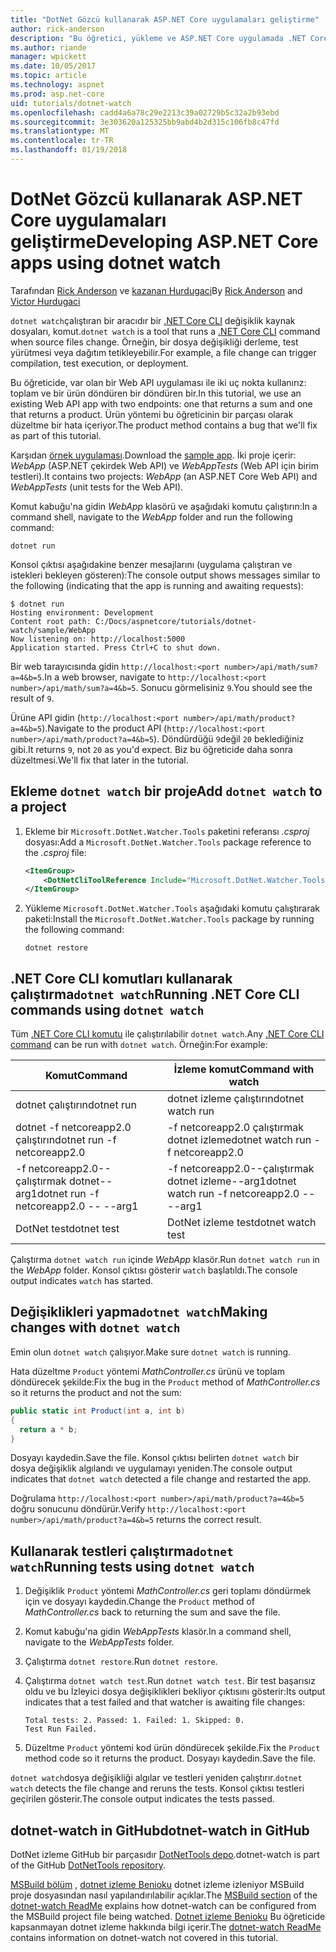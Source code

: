 ```yaml
---
title: "DotNet Gözcü kullanarak ASP.NET Core uygulamaları geliştirme"
author: rick-anderson
description: "Bu öğretici, yükleme ve ASP.NET Core uygulamada .NET Core CLI dosya İzleyici (dotnet izleme) aracı kullanma gösterilmektedir."
ms.author: riande
manager: wpickett
ms.date: 10/05/2017
ms.topic: article
ms.technology: aspnet
ms.prod: asp.net-core
uid: tutorials/dotnet-watch
ms.openlocfilehash: cadd4a6a78c29e2213c39a02729b5c32a2b93ebd
ms.sourcegitcommit: 3e303620a125325bb9abd4b2d315c106fb8c47fd
ms.translationtype: MT
ms.contentlocale: tr-TR
ms.lasthandoff: 01/19/2018
---
```

# <a name="developing-aspnet-core-apps-using-dotnet-watch"></a><span data-ttu-id="4277e-103">DotNet Gözcü kullanarak ASP.NET Core uygulamaları geliştirme</span><span class="sxs-lookup"><span data-stu-id="4277e-103">Developing ASP.NET Core apps using dotnet watch</span></span>

<span data-ttu-id="4277e-104">Tarafından [Rick Anderson](https://twitter.com/RickAndMSFT) ve [kazanan Hurdugaci](https://twitter.com/victorhurdugaci)</span><span class="sxs-lookup"><span data-stu-id="4277e-104">By [Rick Anderson](https://twitter.com/RickAndMSFT) and [Victor Hurdugaci](https://twitter.com/victorhurdugaci)</span></span>

<span data-ttu-id="4277e-105">`dotnet watch`çalıştıran bir aracıdır bir [.NET Core CLI](/dotnet/core/tools) değişiklik kaynak dosyaları, komut.</span><span class="sxs-lookup"><span data-stu-id="4277e-105">`dotnet watch` is a tool that runs a [.NET Core CLI](/dotnet/core/tools) command when source files change.</span></span> <span data-ttu-id="4277e-106">Örneğin, bir dosya değişikliği derleme, test yürütmesi veya dağıtım tetikleyebilir.</span><span class="sxs-lookup"><span data-stu-id="4277e-106">For example, a file change can trigger compilation, test execution, or deployment.</span></span>

<span data-ttu-id="4277e-107">Bu öğreticide, var olan bir Web API uygulaması ile iki uç nokta kullanırız: toplam ve bir ürün döndüren bir döndüren bir.</span><span class="sxs-lookup"><span data-stu-id="4277e-107">In this tutorial, we use an existing Web API app with two endpoints: one that returns a sum and one that returns a product.</span></span> <span data-ttu-id="4277e-108">Ürün yöntemi bu öğreticinin bir parçası olarak düzeltme bir hata içeriyor.</span><span class="sxs-lookup"><span data-stu-id="4277e-108">The product method contains a bug that we'll fix as part of this tutorial.</span></span>

<span data-ttu-id="4277e-109">Karşıdan [örnek uygulaması](https://github.com/aspnet/Docs/tree/master/aspnetcore/tutorials/dotnet-watch/sample).</span><span class="sxs-lookup"><span data-stu-id="4277e-109">Download the [sample app](https://github.com/aspnet/Docs/tree/master/aspnetcore/tutorials/dotnet-watch/sample).</span></span> <span data-ttu-id="4277e-110">İki proje içerir: *WebApp* (ASP.NET çekirdek Web API) ve *WebAppTests* (Web API için birim testleri).</span><span class="sxs-lookup"><span data-stu-id="4277e-110">It contains two projects: *WebApp* (an ASP.NET Core Web API) and *WebAppTests* (unit tests for the Web API).</span></span>

<span data-ttu-id="4277e-111">Komut kabuğu'na gidin *WebApp* klasörü ve aşağıdaki komutu çalıştırın:</span><span class="sxs-lookup"><span data-stu-id="4277e-111">In a command shell, navigate to the *WebApp* folder and run the following command:</span></span>

```console
dotnet run
```

<span data-ttu-id="4277e-112">Konsol çıktısı aşağıdakine benzer mesajlarını (uygulama çalıştıran ve istekleri bekleyen gösteren):</span><span class="sxs-lookup"><span data-stu-id="4277e-112">The console output shows messages similar to the following (indicating that the app is running and awaiting requests):</span></span>

```console
$ dotnet run
Hosting environment: Development
Content root path: C:/Docs/aspnetcore/tutorials/dotnet-watch/sample/WebApp
Now listening on: http://localhost:5000
Application started. Press Ctrl+C to shut down.
```

<span data-ttu-id="4277e-113">Bir web tarayıcısında gidin `http://localhost:<port number>/api/math/sum?a=4&b=5`.</span><span class="sxs-lookup"><span data-stu-id="4277e-113">In a web browser, navigate to `http://localhost:<port number>/api/math/sum?a=4&b=5`.</span></span> <span data-ttu-id="4277e-114">Sonucu görmelisiniz `9`.</span><span class="sxs-lookup"><span data-stu-id="4277e-114">You should see the result of `9`.</span></span>

<span data-ttu-id="4277e-115">Ürüne API gidin (`http://localhost:<port number>/api/math/product?a=4&b=5`).</span><span class="sxs-lookup"><span data-stu-id="4277e-115">Navigate to the product API (`http://localhost:<port number>/api/math/product?a=4&b=5`).</span></span> <span data-ttu-id="4277e-116">Döndürdüğü `9`değil `20` beklediğiniz gibi.</span><span class="sxs-lookup"><span data-stu-id="4277e-116">It returns `9`, not `20` as you'd expect.</span></span> <span data-ttu-id="4277e-117">Biz bu öğreticide daha sonra düzeltmesi.</span><span class="sxs-lookup"><span data-stu-id="4277e-117">We'll fix that later in the tutorial.</span></span>

## <a name="add-dotnet-watch-to-a-project"></a><span data-ttu-id="4277e-118">Ekleme `dotnet watch` bir proje</span><span class="sxs-lookup"><span data-stu-id="4277e-118">Add `dotnet watch` to a project</span></span>

1. <span data-ttu-id="4277e-119">Ekleme bir `Microsoft.DotNet.Watcher.Tools` paketini referansı *.csproj* dosyası:</span><span class="sxs-lookup"><span data-stu-id="4277e-119">Add a `Microsoft.DotNet.Watcher.Tools` package reference to the *.csproj* file:</span></span>

    ```xml
    <ItemGroup>
        <DotNetCliToolReference Include="Microsoft.DotNet.Watcher.Tools" Version="2.0.0" />
    </ItemGroup> 
    ```

1. <span data-ttu-id="4277e-120">Yükleme `Microsoft.DotNet.Watcher.Tools` aşağıdaki komutu çalıştırarak paketi:</span><span class="sxs-lookup"><span data-stu-id="4277e-120">Install the `Microsoft.DotNet.Watcher.Tools` package by running the following command:</span></span>
    
    ```console
    dotnet restore
    ```

## <a name="running-net-core-cli-commands-using-dotnet-watch"></a><span data-ttu-id="4277e-121">.NET Core CLI komutları kullanarak çalıştırma`dotnet watch`</span><span class="sxs-lookup"><span data-stu-id="4277e-121">Running .NET Core CLI commands using `dotnet watch`</span></span>

<span data-ttu-id="4277e-122">Tüm [.NET Core CLI komutu](/dotnet/core/tools#cli-commands) ile çalıştırılabilir `dotnet watch`.</span><span class="sxs-lookup"><span data-stu-id="4277e-122">Any [.NET Core CLI command](/dotnet/core/tools#cli-commands) can be run with `dotnet watch`.</span></span> <span data-ttu-id="4277e-123">Örneğin:</span><span class="sxs-lookup"><span data-stu-id="4277e-123">For example:</span></span>

| <span data-ttu-id="4277e-124">Komut</span><span class="sxs-lookup"><span data-stu-id="4277e-124">Command</span></span> | <span data-ttu-id="4277e-125">İzleme komut</span><span class="sxs-lookup"><span data-stu-id="4277e-125">Command with watch</span></span> |
| ---- | ----- |
| <span data-ttu-id="4277e-126">dotnet çalıştırın</span><span class="sxs-lookup"><span data-stu-id="4277e-126">dotnet run</span></span> | <span data-ttu-id="4277e-127">dotnet izleme çalıştırın</span><span class="sxs-lookup"><span data-stu-id="4277e-127">dotnet watch run</span></span> |
| <span data-ttu-id="4277e-128">dotnet -f netcoreapp2.0 çalıştırın</span><span class="sxs-lookup"><span data-stu-id="4277e-128">dotnet run -f netcoreapp2.0</span></span> | <span data-ttu-id="4277e-129">-f netcoreapp2.0 çalıştırmak dotnet izleme</span><span class="sxs-lookup"><span data-stu-id="4277e-129">dotnet watch run -f netcoreapp2.0</span></span> |
| <span data-ttu-id="4277e-130">-f netcoreapp2.0--çalıştırmak dotnet--arg1</span><span class="sxs-lookup"><span data-stu-id="4277e-130">dotnet run -f netcoreapp2.0 -- --arg1</span></span> | <span data-ttu-id="4277e-131">-f netcoreapp2.0--çalıştırmak dotnet izleme--arg1</span><span class="sxs-lookup"><span data-stu-id="4277e-131">dotnet watch run -f netcoreapp2.0 -- --arg1</span></span> |
| <span data-ttu-id="4277e-132">DotNet test</span><span class="sxs-lookup"><span data-stu-id="4277e-132">dotnet test</span></span> | <span data-ttu-id="4277e-133">DotNet izleme test</span><span class="sxs-lookup"><span data-stu-id="4277e-133">dotnet watch test</span></span> |

<span data-ttu-id="4277e-134">Çalıştırma `dotnet watch run` içinde *WebApp* klasör.</span><span class="sxs-lookup"><span data-stu-id="4277e-134">Run `dotnet watch run` in the *WebApp* folder.</span></span> <span data-ttu-id="4277e-135">Konsol çıktısı gösterir `watch` başlatıldı.</span><span class="sxs-lookup"><span data-stu-id="4277e-135">The console output indicates `watch` has started.</span></span>

## <a name="making-changes-with-dotnet-watch"></a><span data-ttu-id="4277e-136">Değişiklikleri yapma`dotnet watch`</span><span class="sxs-lookup"><span data-stu-id="4277e-136">Making changes with `dotnet watch`</span></span>

<span data-ttu-id="4277e-137">Emin olun `dotnet watch` çalışıyor.</span><span class="sxs-lookup"><span data-stu-id="4277e-137">Make sure `dotnet watch` is running.</span></span>

<span data-ttu-id="4277e-138">Hata düzeltme `Product` yöntemi *MathController.cs* ürünü ve toplam döndürecek şekilde:</span><span class="sxs-lookup"><span data-stu-id="4277e-138">Fix the bug in the `Product` method of *MathController.cs* so it returns the product and not the sum:</span></span>

```csharp
public static int Product(int a, int b)
{
  return a * b;
} 
```

<span data-ttu-id="4277e-139">Dosyayı kaydedin.</span><span class="sxs-lookup"><span data-stu-id="4277e-139">Save the file.</span></span> <span data-ttu-id="4277e-140">Konsol çıktısı belirten `dotnet watch` bir dosya değişiklik algılandı ve uygulamayı yeniden.</span><span class="sxs-lookup"><span data-stu-id="4277e-140">The console output indicates that `dotnet watch` detected a file change and restarted the app.</span></span>

<span data-ttu-id="4277e-141">Doğrulama `http://localhost:<port number>/api/math/product?a=4&b=5` doğru sonucunu döndürür.</span><span class="sxs-lookup"><span data-stu-id="4277e-141">Verify `http://localhost:<port number>/api/math/product?a=4&b=5` returns the correct result.</span></span>

## <a name="running-tests-using-dotnet-watch"></a><span data-ttu-id="4277e-142">Kullanarak testleri çalıştırma`dotnet watch`</span><span class="sxs-lookup"><span data-stu-id="4277e-142">Running tests using `dotnet watch`</span></span>

1. <span data-ttu-id="4277e-143">Değişiklik `Product` yöntemi *MathController.cs* geri toplamı döndürmek için ve dosyayı kaydedin.</span><span class="sxs-lookup"><span data-stu-id="4277e-143">Change the `Product` method of *MathController.cs* back to returning the sum and save the file.</span></span>
1. <span data-ttu-id="4277e-144">Komut kabuğu'na gidin *WebAppTests* klasör.</span><span class="sxs-lookup"><span data-stu-id="4277e-144">In a command shell, navigate to the *WebAppTests* folder.</span></span>
1. <span data-ttu-id="4277e-145">Çalıştırma `dotnet restore`.</span><span class="sxs-lookup"><span data-stu-id="4277e-145">Run `dotnet restore`.</span></span>
1. <span data-ttu-id="4277e-146">Çalıştırma `dotnet watch test`.</span><span class="sxs-lookup"><span data-stu-id="4277e-146">Run `dotnet watch test`.</span></span> <span data-ttu-id="4277e-147">Bir test başarısız oldu ve bu İzleyici dosya değişiklikleri bekliyor çıktısını gösterir:</span><span class="sxs-lookup"><span data-stu-id="4277e-147">Its output indicates that a test failed and that watcher is awaiting file changes:</span></span>

     ```console
     Total tests: 2. Passed: 1. Failed: 1. Skipped: 0.
     Test Run Failed.
     ```

1. <span data-ttu-id="4277e-148">Düzeltme `Product` yöntemi kod ürün döndürecek şekilde.</span><span class="sxs-lookup"><span data-stu-id="4277e-148">Fix the `Product` method code so it returns the product.</span></span> <span data-ttu-id="4277e-149">Dosyayı kaydedin.</span><span class="sxs-lookup"><span data-stu-id="4277e-149">Save the file.</span></span>

<span data-ttu-id="4277e-150">`dotnet watch`dosya değişikliği algılar ve testleri yeniden çalıştırır.</span><span class="sxs-lookup"><span data-stu-id="4277e-150">`dotnet watch` detects the file change and reruns the tests.</span></span> <span data-ttu-id="4277e-151">Konsol çıktısı testleri geçirilen gösterir.</span><span class="sxs-lookup"><span data-stu-id="4277e-151">The console output indicates the tests passed.</span></span>

## <a name="dotnet-watch-in-github"></a><span data-ttu-id="4277e-152">dotnet-watch in GitHub</span><span class="sxs-lookup"><span data-stu-id="4277e-152">dotnet-watch in GitHub</span></span>

<span data-ttu-id="4277e-153">DotNet izleme GitHub bir parçasıdır [DotNetTools depo](https://github.com/aspnet/DotNetTools/tree/dev/src/dotnet-watch).</span><span class="sxs-lookup"><span data-stu-id="4277e-153">dotnet-watch is part of the GitHub [DotNetTools repository](https://github.com/aspnet/DotNetTools/tree/dev/src/dotnet-watch).</span></span>

<span data-ttu-id="4277e-154">[MSBuild bölüm](https://github.com/aspnet/DotNetTools/tree/dev/src/dotnet-watch#msbuild) , [dotnet izleme Benioku](https://github.com/aspnet/DotNetTools/blob/dev/src/dotnet-watch/README.md) dotnet izleme izleniyor MSBuild proje dosyasından nasıl yapılandırılabilir açıklar.</span><span class="sxs-lookup"><span data-stu-id="4277e-154">The [MSBuild section](https://github.com/aspnet/DotNetTools/tree/dev/src/dotnet-watch#msbuild) of the [dotnet-watch ReadMe](https://github.com/aspnet/DotNetTools/blob/dev/src/dotnet-watch/README.md) explains how dotnet-watch can be configured from the MSBuild project file being watched.</span></span> <span data-ttu-id="4277e-155">[Dotnet izleme Benioku](https://github.com/aspnet/DotNetTools/blob/dev/src/dotnet-watch/README.md) Bu öğreticide kapsanmayan dotnet izleme hakkında bilgi içerir.</span><span class="sxs-lookup"><span data-stu-id="4277e-155">The [dotnet-watch ReadMe](https://github.com/aspnet/DotNetTools/blob/dev/src/dotnet-watch/README.md) contains information on dotnet-watch not covered in this tutorial.</span></span>
